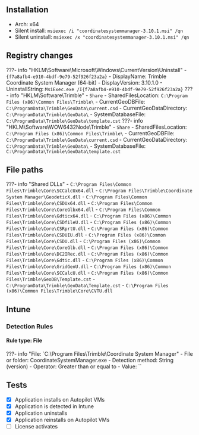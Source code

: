 ## Installation
- Arch: x64
- Silent install: `msiexec /i "coordinatesystemmanager-3.10.1.msi" /qn`
- Silent uninstall: `msiexec /x "coordinatesystemmanager-3.10.1.msi" /qn`
## Registry changes
???- info "HKLM\Software\Microsoft\Windows\CurrentVersion\Uninstall"
	- `{f7a8afb4-e910-4bdf-9e79-52f926f23a2a}`
		- DisplayName: Trimble Coordinate System Manager (64-bit)
		- DisplayVersion: 3.10.1.0
		- UninstallString: `MsiExec.exe /I{f7a8afb4-e910-4bdf-9e79-52f926f23a2a}`
???- info "HKLM\Software\Trimble"
	- `Share`
		- SharedFilesLocation: `C:\Program Files (x86)\Common Files\Trimble\`
		- CurrentGeoDBFile: `C:\ProgramData\Trimble\GeoData\current.csd`
		- CurrentGeoDataDirectory: `C:\ProgramData\Trimble\GeoData\`
		- SystemDatabaseFile: `C:\ProgramData\Trimble\GeoData\template.cst`
???- info "HKLM\Software\WOW6432Node\Trimble"
	- `Share`
		- SharedFilesLocation: `C:\Program Files (x86)\Common Files\Trimble\`
		- CurrentGeoDBFile: `C:\ProgramData\Trimble\GeoData\current.csd`
		- CurrentGeoDataDirectory: `C:\ProgramData\Trimble\GeoData\`
		- SystemDatabaseFile: `C:\ProgramData\Trimble\GeoData\template.cst`
## File paths
???- info "Shared DLLs"
	- `C:\Program Files\Common Files\Trimble\Core\SCCalcUx64.dll`
	- `C:\Program Files\Trimble\Coordinate System Manager\GeodeticX.dll`
	- `C:\Program Files\Common Files\Trimble\Core\CSDUx64.dll`
	- `C:\Program Files\Common Files\Trimble\Core\CoreGlbx64.dll`
	- `C:\Program Files\Common Files\Trimble\Core\Gdticx64.dll`
	- `C:\Program Files (x86)\Common Files\Trimble\Core\CSDfileU.dll`
	- `C:\Program Files (x86)\Common Files\Trimble\Core\CSRprtU.dll`
	- `C:\Program Files (x86)\Common Files\Trimble\Core\CSDUIU.dll`
	- `C:\Program Files (x86)\Common Files\Trimble\Core\CSDU.dll`
	- `C:\Program Files (x86)\Common Files\Trimble\Core\CoreGlb.dll`
	- `C:\Program Files (x86)\Common Files\Trimble\Core\DC2IRec.dll`
	- `C:\Program Files (x86)\Common Files\Trimble\Core\Gdtic.dll`
	- `C:\Program Files (x86)\Common Files\Trimble\Core\GridGenU.dll`
	- `C:\Program Files (x86)\Common Files\Trimble\Core\SCCalcU.dll`
	- `C:\Program Files (x86)\Common Files\Trimble\GeoDB\Template.cst`
	- `C:\ProgramData\Trimble\GeoData\Template.cst`
	- `C:\Program Files (x86)\Common Files\Trimble\Core\CVTU.dll`
## Intune
### Detection Rules
#### Rule type: File
???- info "File: `C:\Program Files\Trimble\Coordinate System Manager"
	- File or folder: CoordinateSystemManager.exe
	- Detection method: String (version)
	- Operator: Greater than or equal to
	- Value: ``
## Tests
- [x] Application installs on Autopilot VMs
- [x] Application is detected in Intune
- [x] Application uninstalls
- [x] Application reinstalls on Autopilot VMs
- [ ] License activates